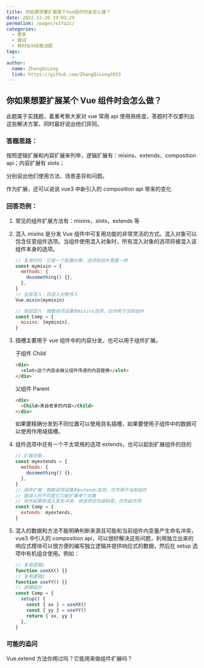 ```yaml
---
title: 你如果想要扩展某个Vue组件时会怎么做？
date: 2022-12-26 19:03:29
permalink: /pages/e1fa2c/
categories:
  - 更多
  - 面试
  - 杨村长VUE面试题
tags:
  -
author:
  name: ZhangQiLong
  link: https://github.com/ZhangQiLong2023
---
```


## 你如果想要扩展某个 Vue 组件时会怎么做？

此题属于实践题，着重考察大家对 vue 常用 api 使用熟练度，答题时不仅要列出这些解决方案，同时最好说出他们异同。

### 答题思路：

按照逻辑扩展和内容扩展来列举，逻辑扩展有：mixins、extends、composition api；内容扩展有 slots；

分别说出他们使用方法、场景差异和问题。

作为扩展，还可以说说 vue3 中新引入的 composition api 带来的变化

### 回答范例：

1. 常见的组件扩展方法有：mixins，slots，extends 等

2. 混入 mixins 是分发 Vue 组件中可复用功能的非常灵活的方式。混入对象可以包含任意组件选项。当组件使用混入对象时，所有混入对象的选项将被混入该组件本身的选项。

   ```js
   // 复用代码：它是一个配置对象，选项和组件里面一样
   const mymixin = {
     methods: {
       dosomething() {},
     },
   }
   // 全局混入：将混入对象传入
   Vue.mixin(mymixin)

   // 局部混入：做数组项设置到mixins选项，仅作用于当前组件
   const Comp = {
     mixins: [mymixin],
   }
   ```

3. 插槽主要用于 vue 组件中的内容分发，也可以用于组件扩展。

   子组件 Child

   ```html
   <div>
     <slot>这个内容会被父组件传递的内容替换</slot>
   </div>
   ```

   父组件 Parent

   ```html
   <div>
     <Child>来自老爹的内容</Child>
   </div>
   ```

   如果要精确分发到不同位置可以使用具名插槽，如果要使用子组件中的数据可以使用作用域插槽。

4. 组件选项中还有一个不太常用的选项 extends，也可以起到扩展组件的目的

   ```js
   // 扩展对象
   const myextends = {
     methods: {
       dosomething() {},
     },
   }
   // 组件扩展：做数组项设置到extends选项，仅作用于当前组件
   // 跟混入的不同是它只能扩展单个对象
   // 另外如果和混入发生冲突，该选项优先级较高，优先起作用
   const Comp = {
     extends: myextends,
   }
   ```

5. 混入的数据和方法不能明确判断来源且可能和当前组件内变量产生命名冲突，vue3 中引入的 composition api，可以很好解决这些问题，利用独立出来的响应式模块可以很方便的编写独立逻辑并提供响应式的数据，然后在 setup 选项中有机组合使用。例如：

   ```js
   // 复用逻辑1
   function useXX() {}
   // 复用逻辑2
   function useYY() {}
   // 逻辑组合
   const Comp = {
     setup() {
       const { xx } = useXX()
       const { yy } = useYY()
       return { xx, yy }
     },
   }
   ```

### 可能的追问

Vue.extend 方法你用过吗？它能用来做组件扩展吗？
